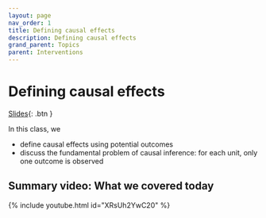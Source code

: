 ```yaml
---
layout: page
nav_order: 1
title: Defining causal effects
description: Defining causal effects
grand_parent: Topics
parent: Interventions
---
```


# Defining causal effects

[Slides](../../assets/slides/define_causal_effects.pdf){: .btn }

In this class, we

- define causal effects using potential outcomes
- discuss the fundamental problem of causal inference: for each unit, only one outcome is observed

## Summary video: What we covered today

{% include youtube.html id="XRsUh2YwC20" %}